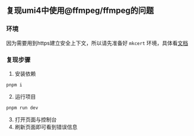 ## 复现umi4中使用@ffmpeg/ffmpeg的问题


### 环境

因为需要用到https建立安全上下文，所以请先准备好 `mkcert` 环境，具体看[文档](https://umijs.org/docs/api/config#https)

### 复现步骤
1. 安装依赖
```
pnpm i
```
2. 运行项目
```
pnpm run dev
```
3. 打开页面与控制台
4. 刷新页面即可看到错误信息
